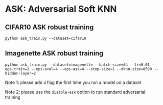 # ASK: Adversarial Soft KNN

## CIFAR10 ASK robust training
`python ask_train.py --dataset=cifar10`

## Imagenette ASK robust training
`python ask_train.py --dataset=imagenette --batch-size=64 --lr=0.01 --eps-train=2 --eps-eval=4 --eps-ask=4 --step-size=1 --dknn-size=8500 --hidden-layer=2`

Note 1: please add `d` flag the first time you run a model on a dataset

Note 2: please use the `disable-ask` option to run standard adversarial training
